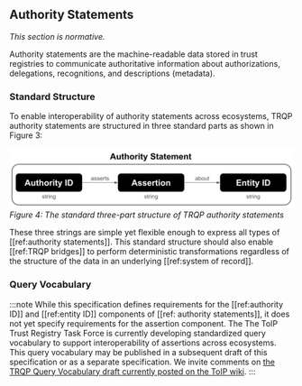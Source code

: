 ## Authority Statements
*This section is normative.*

Authority statements are the machine-readable data stored in trust registries to communicate authoritative information about authorizations, delegations, recognitions, and descriptions (metadata).

### Standard Structure

To enable interoperability of authority statements across ecosystems, TRQP authority statements are structured in three standard parts as shown in Figure&nbsp;3:

![images/authority_statements.png](images/authority_statements.png)
*Figure 4: The standard three-part structure of TRQP authority statements*

These three strings are simple yet flexible enough to express all types of [[ref:authority statements]]. This standard structure should also enable [[ref:TRQP bridges]] to perform deterministic transformations regardless of the structure of the data in an underlying [[ref:system of record]].

### Query Vocabulary

:::note
While this specification defines requirements for the [[ref:authority ID]] and [[ref:entity ID]] components of [[ref: authority statements]], it does not yet specify requirements for the assertion component. The The ToIP Trust Registry Task Force is currently developing standardized query vocabulary to support interoperability of assertions across ecosystems. This query vocabulary may be published in a subsequent draft of this specification or as a separate specification. We invite comments on [the TRQP Query Vocabulary draft currently posted on the ToIP wiki](https://lf-toip.atlassian.net/wiki/spaces/HOME/pages/149749777/TRQP+Query+Vocabulary).
:::


